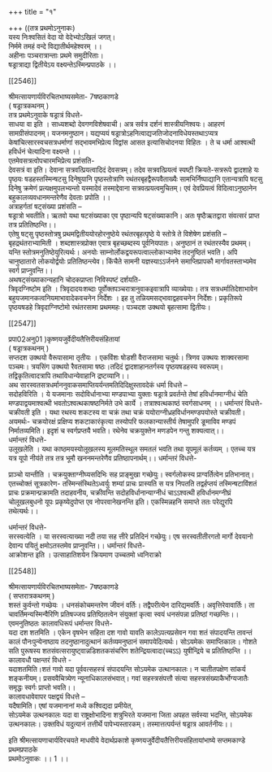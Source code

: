 +++
title = "१"

+++
((तत्र प्रथमोऽनुनाकः)  
यस्य निःश्वसितं वेदा यो वेदेभ्योऽखिलं जगत्।  
निर्ममे तमहं वन्दे विद्यातीर्थमहेश्वरम् ।।  
अहीनाः पञ्चरात्रान्ताः प्रथमे समुदीरिताः।  
षड्रात्राद्या द्वितीयेऽय वक्ष्यन्तेऽस्मिन्प्रपाठके ।।

[[2546]]

श्रीमत्सायणार्यविरचितभाष्यसमेता- 7षष्ठकाणडे  
( षड्रात्रकथनम् )  
तत्र प्रथमेऽनुवाके षड्रात्रं विधत्ते-  
साधया वा इति । साध्यशब्दो देवगणविशेषवाची। अत्र सर्वत्र दर्शनं शास्त्रीयनिश्वयः। आहरणं सामग्रीसंपादनम्। यजनमनुष्ठान। यद्यप्ययं षड्रात्रोऽहनित्वाद्यजतिजोदनाविधेयस्तथाऽप्यत्र केषांचित्सारस्वचसत्रधर्माणां सद्भावमभिप्रेत्य विद्वांस आसत इत्यासिचोदनया विहितः । ते च धर्मा आश्वत्थी हविर्धनं चेत्यादिना वक्ष्यन्ते ।।  
एतमेवसत्रत्वोपचारमभिप्रेत्य प्रशंसति-  
देवसत्रं वा इति। देवाना सत्रवत्प्रियत्वादिदं देवसत्रम्। तदेव सत्रवत्प्रियत्वं स्पष्टी क्रियते-सत्ररूपे द्वादशाहे यः पृष्ठयः षडहस्तस्मिन्षटसु दिनेषुयानि पृष्ठस्तोत्राणि रथंतरबृहद्वैरूपवैताख्यैः सामभिर्निष्पाद्यानि एतान्यत्रापि षटसु दिनेषु क्रमेणं प्रत्यक्षमुपलभ्यन्तो यस्मादेवं तस्माद्देवाना सत्रवत्प्रयत्वमुचितम्। एवं देवप्रियत्वं विदित्वाऽनुष्ठानेन बहुकालव्यवधानमन्तरेणैव देवताः प्रपोति ।।  
अत्राहर्गतां षट्संख्या प्रशंसति –  
षड्रात्रो भवतीति। ऋतवो यथा षटसंख्याका एव पृष्ठान्यपि षट्संख्याकानि। अतः षृष्ठैऋतद्वारा संवत्सरं प्राप्त तत्र प्रतितिष्ठन्ति।।  
एतेषु षट्सु पृष्ठस्तोत्रषु प्रथमद्वितीययोरहोरनुष्ठेये रथंतरबृहत्पृष्ठे ये स्तोत्रे ते विशेषेण प्रशंसति –  
बृहद्रथंतराभ्यामिती । शब्दशास्त्रप्रोक्त एवात्र बृहच्छब्दस्य पूर्वनियपातः। अनुष्ठानं त रथंतरस्यैव प्रथमम्। यन्ति स्तोत्रमनुतिष्ठेयुरित्यर्थः। अनयोः साम्नोर्लोकद्वयरूपत्वाल्लोकाभ्यामेव तदनुष्ठितं भवति। अपि चानुष्ठातारो लोकयोर्द्वयोः प्रतितिष्ठन्त्येव। किंचैते सामनी यज्ञस्याऽऽर्जनने समाप्तिप्रापकौ मार्गावतस्ताभ्यमेव स्वर्ग प्राप्नुवन्ति।।  
अथषट्संख्याकान्यहानि चोदकप्राप्ता निविस्पष्टं दर्शयति-  
त्रिवृदग्निष्टोम इति । त्रिवृदादयःशब्दाः पूर्वोक्तपञ्चरात्रानुवाकइवात्रापि व्याख्येयाः। तत्र सत्रधर्मातिदेशाभावेन बहुयजमानकत्वनियमाभावादेकवचनेन निर्देशः । इह तु तन्नियमसद्भावाद्वहवचनेन निर्देशः। प्रकृतिरूपे पृष्ठयषडहे त्रिवृदाग्निष्टोमो रथंतरसामा प्रथममहः। पञ्चदश उक्थयो बृहत्सामा द्वितीयः।

[[2547]]

प्रपा02अनु01 )कृष्णयजुर्वेदीयतैत्तिरीयसंहितायां  
( षड्रात्रकथनम् )  
सप्तदश उक्थयो वैरूपासामा तृतीयः । एकविंशः षोडशी वैराजसामा चतुर्थः। त्रिणव उक्थयः शाक्वरसामा पञ्चमः। त्रयसिंग उक्थयो रैवतसामा षष्ठः।तदिदं द्वादशाहानतर्गस्य पृष्ठयषडहस्य स्वरूपम्। तद्विकृतित्वादत्रापि तथाविधान्येवाहानि द्रष्टव्यानि।।  
अथ सारस्वतसत्रधर्माननुवाकसमाप्तियर्यन्तमतिदिदिक्षुस्तावदेकं धर्मा विधत्ते –  
सदोहविरिति । ये यजमानाः सदोविर्धानाभ्या मण्डपाभ्या युक्ताः षड्रात्रे प्रवर्तन्ते तेषां हविर्धानमाग्नीधं चेति मण्डपाद्वयमाश्वत्थी भवतोऽश्वत्थकाषष्ठनिर्मते उभे कार्ये । तत्राश्वत्थकाष्ठं स्वर्गसाधनम् ।। धर्मान्तरं विधत्ते-  
चक्रीवती इति । यथा रथस्य शकटस्य वा चक्रं तथा चक्रं ययोराग्नीध्रहविर्धानमण्डपयोस्ते चक्रीवती। अयमर्थः- चक्रयोरक्षं प्रक्षिप्य शकटाकारंकृत्या तस्योपरि फलकान्यास्तीर्य तेषामुपरि ङूमाविव मण्डपं निर्मातव्यमिति। इदृशं च स्वर्गप्रप्तयै भवति। रथेनेव चक्रयुक्तेन मणडपेन गन्तु शक्यत्वात्।।  
धर्मान्तरं विधत्ते-  
उलूखलेति । यथा काष्ठमयस्योलूखलस्य मूलमतिस्थूल समतलं भवति तथा यूपमूलं कर्तव्यम् । एतच्च यत्र यत्र यूपो नीय॑ते तत्र तत्र भूमौ खननमन्तरेणैव प्रतिष्ठापनार्थम्।। धर्मान्तरं विधत्ते-

प्राञ्चो यान्तीति । चक्रयुक्ताग्नीघ्यसदिभिः सह प्राङ्मुखा गच्छेयुः। स्वर्गलोकस्य प्राग्वर्तित्वेन प्रतिभानात्। एतच्चोक्तं सूत्रकारेण- तस्मिन्संस्थितेऽध्वर्युः शम्यां प्राचः प्रास्यति स यत्र निपतति तद्वर्हप्तयं तस्मिन्षटाविंशतं प्राचः प्रक्रमान्प्रक्रामति तदाहवनीय, चक्रीवन्ति सदोहविर्धानान्याग्नीधं चाऽऽश्वत्थी हविर्धानमग्नीघ्रं चोलूखलबुधनो यूपः प्रकृष्येदुपोप्त एव नोपरवानेखनन्ति इति। एकस्मिन्नहनि समाप्ते ततः परेद्युरपि तथेत्यर्थः।।

धर्मान्तरं विधत्ते-  
सरस्वत्येति । या सरस्वत्याख्या नदी तया सह त्तीरे प्रतिदिनं गच्छेयुः। एष सरस्वतीतीरगतो मार्गो देवयानो देवान्प पयितुं क्षमोऽतस्तमेव प्राप्नुवन्ति।। धर्मान्तरं विधत्ते-  
आक्रोशन्त इति । उत्साहातिशयेन क्रियमाण उच्चतमो ध्वनिराक्रो

[[2548]]

श्रीमत्सायणार्यविरचितभाष्यसमेता- 7षष्ठकाणडे  
( सप्तरात्रकथनम् )  
शस्तं कुर्वन्तो गच्छेयः । धनसंकोचमन्तरेण जीवनं वर्तिः। तद्वैपरीत्येन दारिद्यमवर्तिः। अवृत्तिरेवावार्तिः। ता चावर्तिमन्यस्मिन्वैरिणि प्रतिषज्जय प्रतिष्ठितत्वेन संयुक्तां कृत्वा स्वयं धनसंपन्ना प्रतिष्ठां गच्छन्तिः।।  
एवमनुतिष्ठतः कालावधिरूपं धर्मान्तर विधत्ते-  
यदा दश शतमिति । एकेन वृषभेन सहिता दश गावो यावति कालेऽपत्यप्रसेवन गवा शतं संपादयन्ति तावन्तं कालं पौनःपुन्येनाष्ठाय तदनुष्ठानादुत्थानं कर्तव्यमनुष्ठानं समापयेदित्यर्थः। सोऽयमेकः समाप्तिकालः। गोशते सति पुरूषस्य शतसंवत्सरायुष्ट्वान्नडिशतकसंचरिण शतेन्द्रियत्वादा(च्चऽऽ) युषीन्द्रिये च प्रतितिष्ठन्ति ।।  
कालावधौ पक्षन्तरं विधत्ते -  
यदाशतमिति।शतं गावो यदा पूर्ववत्सहस्त्रं संपादयन्ति सोऽयमेक उत्थानकालः। न चातीतपक्षेण सांकर्य शङ्कनीयम्। प्रसववैचित्र्येण न्यूनाधिकालसंभवात्। गवां सहस्त्रसंपत्तौ संत्या सहस्त्रसंख्याकैर्भोग्यजातैः समृद्धः स्वर्गः प्राप्तो भवति।।  
कालावधावेवापर पक्षद्वयं विधत्ते –  
यदैषामिति। एषां यजमानानां मध्ये कश्विद्यदा प्रमीयेत,  
सोऽयमेक उत्थनकालः यदा वा राष्ट्रक्षोभादिना शत्रुभिरते यजमाना जिता अपहत सर्वस्या भदन्ति, सोऽयमेक उत्थनकालः। उक्तविधं यदुत्यानं तत्तीर्थे पापेभ्यस्तारकम्। तस्मात्तत्पर्यन्तं षड्रात्र आवर्तनीयः।।

इति श्रीमत्सायणाचार्यविरचयते माधवीये वेदार्थप्रकाशे कृष्णयजुर्वेदीयतैत्तिरीयसंहितायांभाष्ये सप्तमकाण्डे  
प्रथमप्रपाठके  
प्रथमोऽनुवाकः ।। 1 ।।
